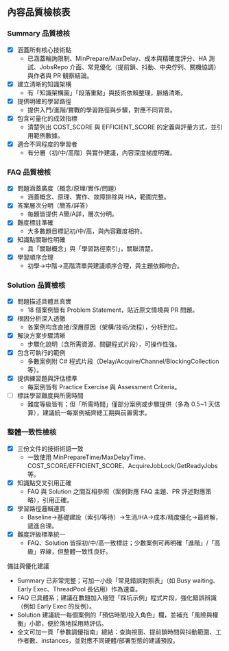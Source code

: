## 內容品質檢核表

### Summary 品質檢核
- [x] 涵蓋所有核心技術點
  - 已涵蓋輪詢限制、MinPrepare/MaxDelay、成本與精確度評分、HA 測試、JobsRepo 介面、常見優化（提前鎖、抖動、中央佇列、關機協調）與作者與 PR 観察結論。
- [x] 建立清晰的知識架構
  - 有「知識架構圖」「段落重點」與技術依賴整理，脈絡清晰。
- [x] 提供明確的學習路徑
  - 提供入門/進階/實戰的學習路徑與步驟，對應不同背景。
- [x] 包含可量化的成效指標
  - 清楚列出 COST_SCORE 與 EFFICIENT_SCORE 的定義與評量方式，並引用範例數據。
- [x] 適合不同程度的學習者
  - 有分層（初/中/高階）與實作建議，內容深度梯度明確。

### FAQ 品質檢核
- [x] 問題涵蓋廣度（概念/原理/實作/問題）
  - 涵蓋概念、原理、實作、故障排除與 HA，範圍完整。
- [x] 答案層次分明（簡答/詳答）
  - 每題皆提供 A簡/A詳，層次分明。
- [x] 難度標註準確
  - 大多數題目標記初/中/高，與內容難度相符。
- [x] 知識點關聯性明確
  - 具「關聯概念」與「學習路徑索引」，關聯清楚。
- [x] 學習順序合理
  - 初學→中階→高階清單與建議順序合理，與主題依賴吻合。

### Solution 品質檢核
- [x] 問題描述具體且真實
  - 18 個案例皆有 Problem Statement，貼近原文情境與 PR 問題。
- [x] 根因分析深入透徹
  - 各案例均含直接/深層原因（架構/技術/流程），分析到位。
- [x] 解決方案步驟清晰
  - 步驟化說明（含所需資源、關鍵程式片段），可操作性強。
- [x] 包含可執行的範例
  - 多數案例附 C# 程式片段（Delay/Acquire/Channel/BlockingCollection 等）。
- [x] 提供練習題與評估標準
  - 每案例皆有 Practice Exercise 與 Assessment Criteria。
- [ ] 標註學習難度與所需時間
  - 難度等級皆有；但「所需時間」僅部分案例或步驟提供（多為 0.5~1 天估算），建議統一每案例補齊總工期與前置需求。

### 整體一致性檢核
- [x] 三份文件的技術術語一致
  - 一致使用 MinPrepareTime/MaxDelayTime、COST_SCORE/EFFICIENT_SCORE、AcquireJobLock/GetReadyJobs 等。
- [x] 知識點交叉引用正確
  - FAQ 與 Solution 之間互相參照（案例對應 FAQ 主題、PR 評述對應策略），引用正確。
- [x] 學習路徑邏輯連貫
  - Baseline→基礎建設（索引/等待）→生消/HA→成本/精度優化→最終解，遞進合理。
- [x] 難度評級標準統一
  - FAQ、Solution 皆採初/中/高一致標註；少數案例可再明確「進階」/「高級」界線，但整體一致性良好。

備註與優化建議
- Summary 已非常完整；可加一小段「常見錯誤對照表」（如 Busy waiting、Early Exec、ThreadPool 長佔用）作為速查。
- FAQ 已具體系；建議在數題加入極短「踩坑示例」程式片段，強化錯誤辨識（例如 Early Exec 的反例）。
- Solution 建議統一每個案例的「預估時間/投入角色」欄，並補充「風險與權衡」小節，便於落地採用時評估。
- 全文可加一頁「參數調優指南」總結：查詢視窗、提前鎖時間與抖動範圍、工作者數、instances，並對應不同硬體/部署型態的建議預設。
